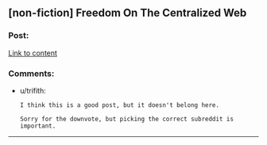 ## [non-fiction] Freedom On The Centralized Web

### Post:

[Link to content]()

### Comments:

- u/trifith:
  ```
  I think this is a good post, but it doesn't belong here. 

  Sorry for the downvote, but picking the correct subreddit is important.
  ```

---

